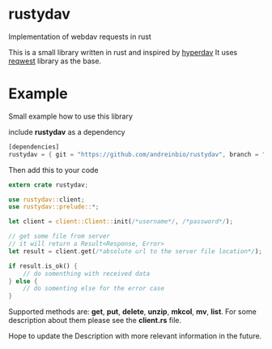 # rustydav
Implementation of webdav requests in rust

This is a small library written in rust and inspired by [hyperdav](https://gitlab.com/Gahr/hyperdav)
It uses [reqwest](https://github.com/seanmonstar/reqwest) library as the base.

# Example
Small example how to use this library

include **rustydav** as a dependency
```rust
[dependencies]
rustydav = { git = "https://github.com/andreinbio/rustydav", branch = "master"}
```
Then add this to your code
```rust
extern crate rustydav;

use rustydav::client;
use rustydav::prelude::*;

let client = client::Client::init(/*username*/, /*password*/);

// get some file from server
// it will return a Result<Response, Error>
let result = client.get(/*absolute url to the server file location*/);

if result.is_ok() {
    // do somenthing with received data
} else {
    // do somenting else for the error case
}
```
Supported methods are: **get**, **put**, **delete**, **unzip**, **mkcol**, **mv**, **list**.
For some description about them please see the **client.rs** file.

Hope to update the Description with more relevant information in the future.